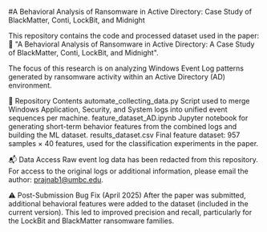#A Behavioral Analysis of Ransomware in Active Directory: Case Study of BlackMatter, Conti, LockBit, and Midnight

This repository contains the code and processed dataset used in the paper:
📄 "A Behavioral Analysis of Ransomware in Active Directory: A Case Study of BlackMatter, Conti, LockBit, and Midnight".

The focus of this research is on analyzing Windows Event Log patterns generated by ransomware activity within an Active Directory (AD) environment.

📁 Repository Contents
automate_collecting_data.py
Script used to merge Windows Application, Security, and System logs into unified event sequences per machine.
feature_dataset_AD.ipynb
Jupyter notebook for generating short-term behavior features from the combined logs and building the ML dataset.
results_dataset.csv
Final feature dataset: 957 samples × 40 features, used for the classification experiments in the paper.

📬 Data Access
Raw event log data has been redacted from this repository.
For access to the original logs or additional information, please email the author: prajnab1@umbc.edu.

⚠️ Post-Submission Bug Fix (April 2025)
After the paper was submitted, additional behavioral features were added to the dataset (included in the current version). This led to improved precision and recall, particularly for the LockBit and BlackMatter ransomware families.





